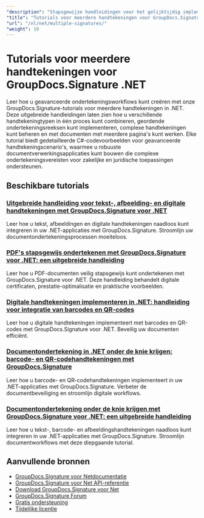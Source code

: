 ```yaml
---
"description": "Stapsgewijze handleidingen voor het gelijktijdig implementeren van meerdere handtekeningtypen en het beheren van complexe ondertekeningsscenario's met GroupDocs.Signature voor .NET."
"title": "Tutorials voor meerdere handtekeningen voor GroupDocs.Signature .NET"
"url": "/nl/net/multiple-signatures/"
"weight": 10
---
```


# Tutorials voor meerdere handtekeningen voor GroupDocs.Signature .NET

Leer hoe u geavanceerde ondertekeningsworkflows kunt creëren met onze GroupDocs.Signature-tutorials voor meerdere handtekeningen in .NET. Deze uitgebreide handleidingen laten zien hoe u verschillende handtekeningtypen in één proces kunt combineren, geordende ondertekeningsreeksen kunt implementeren, complexe handtekeningen kunt beheren en met documenten met meerdere pagina's kunt werken. Elke tutorial biedt gedetailleerde C#-codevoorbeelden voor geavanceerde handtekeningscenario's, waarmee u robuuste documentverwerkingsapplicaties kunt bouwen die complexe ondertekeningsvereisten voor zakelijke en juridische toepassingen ondersteunen.

## Beschikbare tutorials

### [Uitgebreide handleiding voor tekst-, afbeelding- en digitale handtekeningen met GroupDocs.Signature voor .NET](./guide-text-image-digital-signatures-groupdocs-signature-dotnet/)
Leer hoe u tekst, afbeeldingen en digitale handtekeningen naadloos kunt integreren in uw .NET-applicaties met GroupDocs.Signature. Stroomlijn uw documentondertekeningsprocessen moeiteloos.

### [PDF's stapsgewijs ondertekenen met GroupDocs.Signature voor .NET: een uitgebreide handleiding](./incremental-pdf-signing-groupdocs-net/)
Leer hoe u PDF-documenten veilig stapsgewijs kunt ondertekenen met GroupDocs.Signature voor .NET. Deze handleiding behandelt digitale certificaten, prestatie-optimalisatie en praktische voorbeelden.

### [Digitale handtekeningen implementeren in .NET: handleiding voor integratie van barcodes en QR-codes](./implement-digital-signatures-net-barcode-qr-code-groupdocs/)
Leer hoe u digitale handtekeningen implementeert met barcodes en QR-codes met GroupDocs.Signature voor .NET. Beveilig uw documenten efficiënt.

### [Documentondertekening in .NET onder de knie krijgen: barcode- en QR-codehandtekeningen met GroupDocs.Signature](./document-signing-net-barcode-qr-code-groupdocs/)
Leer hoe u barcode- en QR-codehandtekeningen implementeert in uw .NET-applicaties met GroupDocs.Signature. Verbeter de documentbeveiliging en stroomlijn digitale workflows.

### [Documentondertekening onder de knie krijgen met GroupDocs.Signature voor .NET: een uitgebreide handleiding](./mastering-document-signing-groupdocs-dotnet/)
Leer hoe u tekst-, barcode- en afbeeldingshandtekeningen naadloos kunt integreren in uw .NET-applicaties met GroupDocs.Signature. Stroomlijn documentworkflows met deze diepgaande tutorial.

## Aanvullende bronnen

- [GroupDocs.Signature voor Netdocumentatie](https://docs.groupdocs.com/signature/net/)
- [GroupDocs.Signature voor Net API-referentie](https://reference.groupdocs.com/signature/net/)
- [Download GroupDocs.Signature voor Net](https://releases.groupdocs.com/signature/net/)
- [GroupDocs.Signature Forum](https://forum.groupdocs.com/c/signature)
- [Gratis ondersteuning](https://forum.groupdocs.com/)
- [Tijdelijke licentie](https://purchase.groupdocs.com/temporary-license/)